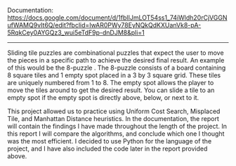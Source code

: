 Documentation: https://docs.google.com/document/d/1fblIJmLOT54ss1_74iWldh20rCjVGGNufWAMQ9vIt6Q/edit?fbclid=IwAR0PWy78EyNQkQdKXUanVk8-pA-5RqkCey0AYGQz3_wui5eTdF9p-dnDJM8&pli=1


----------------------------------------------------------------------------------------------------------------------------------------------------------------------------

Sliding tile puzzles are combinational puzzles that expect the user to move the pieces in a specific path to achieve the desired final result. An example of this would be the 8-puzzle . The 8-puzzle consists of a board containing  8 square tiles and 1 empty spot placed in a 3 by 3 square grid. These tiles are uniquely numbered from 1 to 8. The empty spot allows the player to move the tiles around to get the desired result. You can slide a tile to an empty spot if the empty spot is directly above, below, or next to it. 

This project allowed us to practice using Uniform Cost Search, Misplaced Tile, and Manhattan Distance heuristics. In the documentation, the report will contain the findings I have made throughout the length of the project. In this report I will compare the algorithms, and conclude which one I thought was the most efficient. I decided to use Python for the language of the project, and I have also included the code later in the report provided above.


